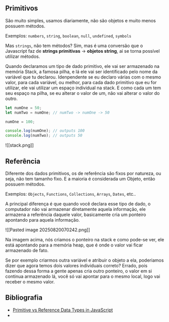 ## Primitivos

São muito simples, usamos diariamente, não são objetos e muito menos possuem métodos.

Exemplos: `numbers`, `string`, `boolean`, `null`, `undefined`, `symbols`

Mas `strings`, não tem métodos? Sim, mas é uma conversão que o Javascript faz de **strings primitivas** -> **objetos string**, ai se torna possível utilizar métodos.

Quando declaramos um tipo de dado primitivo, ele vai ser armazenado na memória Stack, a famosa pilha, e lá ele vai ser identificado pelo nome da variável que tu declarou. Idenpendente se eu declaro várias com o mesmo valor, para cada variável, ou melhor, para cada dado primitivo que eu for utilizar, ele vai utilizar um espaço individual na stack. E como cada um tem seu espaço na pilha, se eu alterar o valor de um, não vai alterar o valor do outro.

```js
let numOne = 50;
let numTwo = numOne; // numTwo -> numOne -> 50

numOne = 100;

console.log(numOne); // outputs 100
console.log(numTwo); // outputs 50
```

![[stack.png]]

## Referência
Diferente dos dados primitivos, os de referência são fixos por natureza, ou seja, não tem tamanho fixo. E a maioria é considerada um Objeto, então possuem métodos.

Exemplos: `Objects`, `Functions`, `Collections`, `Arrays`, `Dates`, etc..

A principal diferença é que quando você declara esse tipo de dado, o computador não vai armazenar diretamente aquela informação, ele armazena a referência daquele valor, basicamente cria um ponteiro apontando para aquela informação.

![[Pasted image 20250820070242.png]]

Na imagem acima, nós criamos o ponteiro na stack e como pode-se ver, ele está apontando para a memória heap, que é onde o valor vai ficar armazenado de fato.

Se por exemplo criarmos outra variável e atribuir o objeto a ela, poderiamos dizer que agora temos dois valores individuais correto? Errado, pois fazendo dessa forma a gente apenas cria outro ponteiro, o valor em si continua armazenado lá, você só vai apontar para o mesmo local, logo vai receber o mesmo valor.


## Bibliografia
- [Primitive vs Reference Data Types in JavaScript](https://www.freecodecamp.org/news/primitive-vs-reference-data-types-in-javascript/)
- 